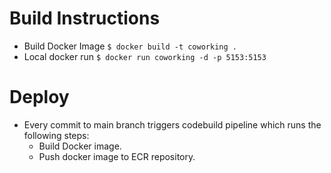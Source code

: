 # Build Instructions
- Build Docker Image ```$ docker build -t coworking .```
- Local docker run ```$ docker run coworking -d -p 5153:5153```

# Deploy
- Every commit to main branch triggers codebuild pipeline which runs the following steps:
  - Build Docker image.
  - Push docker image to ECR repository. 